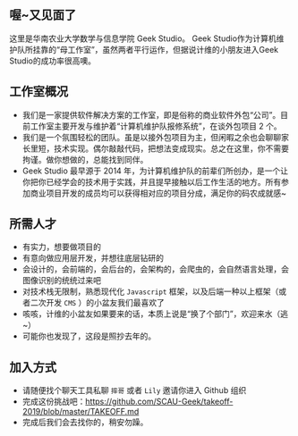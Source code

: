 ## 喔~又见面了 ##

这里是华南农业大学数学与信息学院 Geek Studio。 Geek Studio作为计算机维护队所挂靠的“母工作室”，虽然两者平行运作，但据说计维的小朋友进入Geek Studio的成功率很高噢。

## 工作室概况 ##

- 我们是一家提供软件解决方案的工作室，即是俗称的商业软件外包“公司”。目前工作室主要开发与维护着“计算机维护队报修系统”，在谈外包项目 2 个。
- 我们是一个氛围轻松的团队。虽是以接外包项目为主，但闲暇之余也会聊聊家长里短，技术实现。偶尔敲敲代码，把想法变成现实。总之在这里，你不需要拘谨。做你想做的，总能找到同伴。
- Geek Studio 最早源于 2014 年，为计算机维护队的前辈们所创办，是一个让你把你已经学会的技术用于实践，并且提早接触以后工作生活的地方。所有参加商业项目开发的成员均可以获得相对应的项目分成，满足你的码农成就感~

## 所需人才 ##

- 有实力，想要做项目的
- 有意向做应用层开发，并想往底层钻研的
- 会设计的，会前端的，会后台的，会架构的，会爬虫的，会自然语言处理，会图像识别的统统过来吧
- 对技术栈无限制，熟悉现代化 `Javascript` 框架，以及后端一种以上框架（或者二次开发 `CMS` ）的小盆友我们最喜欢了
- 咳咳，计维的小盆友如果要来的话，本质上说是“换了个部门”，欢迎来水（逃~）
- 可能你也发现了，这段是照抄去年的。

## 加入方式 ##

- 请随便找个聊天工具私聊 `摔哥` 或者 `Lily` 邀请你进入 Github 组织
- 完成这份挑战吧：<https://github.com/SCAU-Geek/takeoff-2019/blob/master/TAKEOFF.md>
- 完成后我们会去找你的，稍安勿躁。